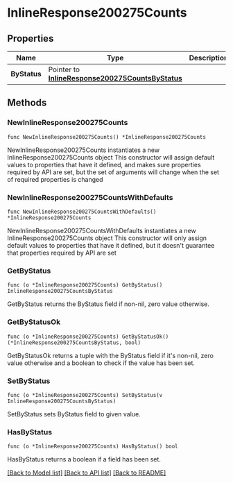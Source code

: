 # InlineResponse200275Counts

## Properties

Name | Type | Description | Notes
------------ | ------------- | ------------- | -------------
**ByStatus** | Pointer to [**InlineResponse200275CountsByStatus**](InlineResponse200275CountsByStatus.md) |  | [optional] 

## Methods

### NewInlineResponse200275Counts

`func NewInlineResponse200275Counts() *InlineResponse200275Counts`

NewInlineResponse200275Counts instantiates a new InlineResponse200275Counts object
This constructor will assign default values to properties that have it defined,
and makes sure properties required by API are set, but the set of arguments
will change when the set of required properties is changed

### NewInlineResponse200275CountsWithDefaults

`func NewInlineResponse200275CountsWithDefaults() *InlineResponse200275Counts`

NewInlineResponse200275CountsWithDefaults instantiates a new InlineResponse200275Counts object
This constructor will only assign default values to properties that have it defined,
but it doesn't guarantee that properties required by API are set

### GetByStatus

`func (o *InlineResponse200275Counts) GetByStatus() InlineResponse200275CountsByStatus`

GetByStatus returns the ByStatus field if non-nil, zero value otherwise.

### GetByStatusOk

`func (o *InlineResponse200275Counts) GetByStatusOk() (*InlineResponse200275CountsByStatus, bool)`

GetByStatusOk returns a tuple with the ByStatus field if it's non-nil, zero value otherwise
and a boolean to check if the value has been set.

### SetByStatus

`func (o *InlineResponse200275Counts) SetByStatus(v InlineResponse200275CountsByStatus)`

SetByStatus sets ByStatus field to given value.

### HasByStatus

`func (o *InlineResponse200275Counts) HasByStatus() bool`

HasByStatus returns a boolean if a field has been set.


[[Back to Model list]](../README.md#documentation-for-models) [[Back to API list]](../README.md#documentation-for-api-endpoints) [[Back to README]](../README.md)


